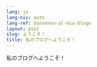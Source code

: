 ```yaml
---
lang: ja
lang-niv: auto
lang-ref: bonvenon-al-mia-blogo
layout: post
slug: ようこそ！
title: 私のブログへようこそ！
---
```


私のブログへようこそ！
